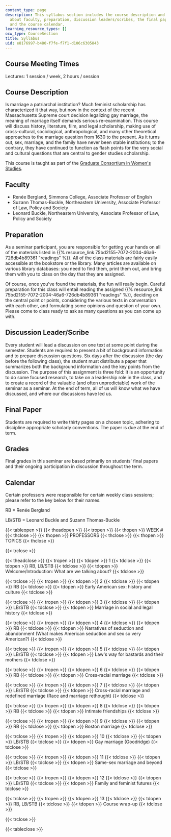 ```yaml
---
content_type: page
description: This syllabus section includes the course description and information
  about faculty, preparation, discussion leaders/scribes, the final paper, grades,
  and the course calendar.
learning_resource_types: []
ocw_type: CourseSection
title: Syllabus
uid: e8176997-b480-f7fe-f7f1-d106c6305843
---
```


Course Meeting Times
--------------------

Lectures: 1 session / week, 2 hours / session

Course Description
------------------

Is marriage a patriarchal institution? Much feminist scholarship has characterized it that way, but now in the context of the recent Massachusetts Supreme court decision legalizing gay marriage, the meaning of marriage itself demands serious re-examination. This course will discuss history, literature, film, and legal scholarship, making use of cross-cultural, sociological, anthropological, and many other theoretical approaches to the marriage question from 1630 to the present. As it turns out, sex, marriage, and the family have never been stable institutions; to the contrary, they have continued to function as flash points for the very social and cultural questions that are central to gender studies scholarship.

This course is taught as part of the [Graduate Consortium in Women's Studies](http://web.mit.edu/gcws/).

Faculty
-------

*   Renée Bergland, Simmons College, Associate Professor of English
*   Suzann Thomas-Buckle, Northeastern University, Associate Professor of Law, Policy and Society
*   Leonard Buckle, Northeastern University, Associate Professor of Law, Policy and Society

Preparation
-----------

As a seminar participant, you are responsible for getting your hands on all of the materials listed in {{% resource_link 75bd2155-7072-2004-46a6-726db4b89361 "readings" %}}. All of the class materials are fairly easily accessible at the bookstore or the library. Many articles are available on various library databases: you need to find them, print them out, and bring them with you to class on the day that they are assigned.

Of course, once you've found the materials, the fun will really begin. Careful preparation for this class will entail reading the assigned {{% resource_link 75bd2155-7072-2004-46a6-726db4b89361 "readings" %}}, deciding on the central point or points, considering the various texts in conversation with each other, and formulating some opinions and question of your own. Please come to class ready to ask as many questions as you can come up with.

Discussion Leader/Scribe
------------------------

Every student will lead a discussion on one text at some point during the semester. Students are required to present a bit of background information and to prepare discussion questions. Six days after the discussion (the day before the following class), the student must distribute a paper that summarizes both the background information and the key points from the discussion. The purpose of this assignment is three fold: It is an opportunity to do some focused research, to take on a leadership role in the class, and to create a record of the valuable (and often unpredictable) work of the seminar as a seminar. At the end of term, all of us will know what we have discussed, and where our discussions have led us.

Final Paper
-----------

Students are required to write thirty pages on a chosen topic, adhering to discipline appropriate scholarly conventions. The paper is due at the end of term.

Grades
------

Final grades in this seminar are based primarily on students' final papers and their ongoing participation in discussion throughout the term.

Calendar
--------

Certain professors were responsible for certain weekly class sessions; please refer to the key below for their names.

RB = Renée Bergland

LB/STB = Leonard Buckle and Suzann Thomas-Buckle

{{< tableopen >}}
{{< theadopen >}}
{{< tropen >}}
{{< thopen >}}
WEEK #
{{< thclose >}}
{{< thopen >}}
PROFESSORS
{{< thclose >}}
{{< thopen >}}
TOPICS
{{< thclose >}}

{{< trclose >}}

{{< theadclose >}}
{{< tropen >}}
{{< tdopen >}}
1
{{< tdclose >}}
{{< tdopen >}}
RB, LB/STB
{{< tdclose >}}
{{< tdopen >}}
Welcome/Introduction: What are we talking about?
{{< tdclose >}}

{{< trclose >}}
{{< tropen >}}
{{< tdopen >}}
2
{{< tdclose >}}
{{< tdopen >}}
RB
{{< tdclose >}}
{{< tdopen >}}
Early American sex: history and culture
{{< tdclose >}}

{{< trclose >}}
{{< tropen >}}
{{< tdopen >}}
3
{{< tdclose >}}
{{< tdopen >}}
LB/STB
{{< tdclose >}}
{{< tdopen >}}
Marriage in social and legal history
{{< tdclose >}}

{{< trclose >}}
{{< tropen >}}
{{< tdopen >}}
4
{{< tdclose >}}
{{< tdopen >}}
RB
{{< tdclose >}}
{{< tdopen >}}
Narratives of seduction and abandonment (What makes American seduction and sex so very American?)
{{< tdclose >}}

{{< trclose >}}
{{< tropen >}}
{{< tdopen >}}
5
{{< tdclose >}}
{{< tdopen >}}
LB/STB
{{< tdclose >}}
{{< tdopen >}}
Law's way for bastards and their mothers
{{< tdclose >}}

{{< trclose >}}
{{< tropen >}}
{{< tdopen >}}
6
{{< tdclose >}}
{{< tdopen >}}
RB
{{< tdclose >}}
{{< tdopen >}}
Cross-racial marriage
{{< tdclose >}}

{{< trclose >}}
{{< tropen >}}
{{< tdopen >}}
7
{{< tdclose >}}
{{< tdopen >}}
LB/STB
{{< tdclose >}}
{{< tdopen >}}
Cross-racial marriage and redefined marriage (Race and marriage rethought)
{{< tdclose >}}

{{< trclose >}}
{{< tropen >}}
{{< tdopen >}}
8
{{< tdclose >}}
{{< tdopen >}}
RB
{{< tdclose >}}
{{< tdopen >}}
Intimate friendships
{{< tdclose >}}

{{< trclose >}}
{{< tropen >}}
{{< tdopen >}}
9
{{< tdclose >}}
{{< tdopen >}}
RB
{{< tdclose >}}
{{< tdopen >}}
Boston marriage
{{< tdclose >}}

{{< trclose >}}
{{< tropen >}}
{{< tdopen >}}
10
{{< tdclose >}}
{{< tdopen >}}
LB/STB
{{< tdclose >}}
{{< tdopen >}}
Gay marriage (Goodridge)
{{< tdclose >}}

{{< trclose >}}
{{< tropen >}}
{{< tdopen >}}
11
{{< tdclose >}}
{{< tdopen >}}
LB/STB
{{< tdclose >}}
{{< tdopen >}}
Same-sex marriage and beyond
{{< tdclose >}}

{{< trclose >}}
{{< tropen >}}
{{< tdopen >}}
12
{{< tdclose >}}
{{< tdopen >}}
LB/STB
{{< tdclose >}}
{{< tdopen >}}
Family and feminist futures
{{< tdclose >}}

{{< trclose >}}
{{< tropen >}}
{{< tdopen >}}
13
{{< tdclose >}}
{{< tdopen >}}
RB, LB/STB
{{< tdclose >}}
{{< tdopen >}}
Course wrap-up
{{< tdclose >}}

{{< trclose >}}

{{< tableclose >}}